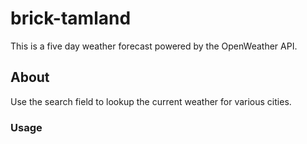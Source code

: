 # brick-tamland

This is a five day weather forecast powered by the OpenWeather API.

## About

Use the search field to lookup the current weather for various cities.

###  Usage



